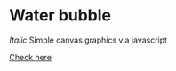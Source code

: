 
# Water bubble

_Italic_ Simple canvas graphics via javascript

[Check here](https://thecoadingmonk.github.io/water-bubble/)
